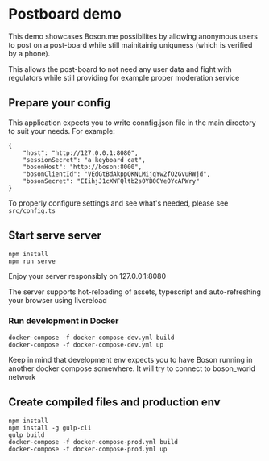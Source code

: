 # Postboard demo
This demo showcases Boson.me possibilites by allowing anonymous users to post on a post-board
while still mainitainig uniquness (which is verified by a phone).

This allows the post-board to not need any user data and fight with regulators while still providing for example proper moderation service 

## Prepare your config
This application expects you to write connfig.json file in the main directory to suit your needs. For example:

    {
        "host": "http://127.0.0.1:8080",
        "sessionSecret": "a keyboard cat",
        "bosonHost": "http://boson:8000",
        "bosonClientId": "VEdGtBdAkppQKNLMijqYw2fO2GvuRWjd",
        "bosonSecret": "EIihjJ1cXWFQltb2s0YB0CYeOYcAPWry"
    }

To properly configure settings and see what's needed, please see `src/config.ts`

## Start serve server

    npm install
    npm run serve

Enjoy your server responsibly on 127.0.0.1:8080

The server supports hot-reloading of assets, typescript and auto-refreshing your browser
using livereload

### Run development in Docker

    docker-compose -f docker-compose-dev.yml build
    docker-compose -f docker-compose-dev.yml up

Keep in mind that development env expects you to have Boson running in another docker compose
somewhere. It will try to connect to boson_world network

## Create compiled files and production env

    npm install
    npm install -g gulp-cli
    gulp build
    docker-compose -f docker-compose-prod.yml build
    docker-compose -f docker-compose-prod.yml up
